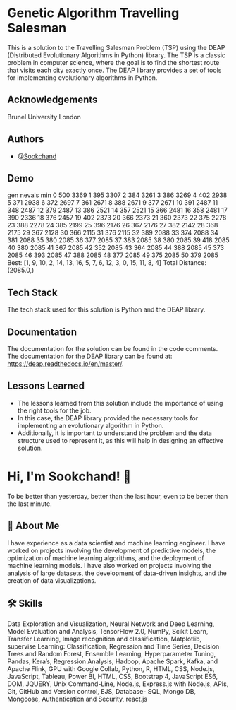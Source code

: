 
# Genetic Algorithm Travelling Salesman

This is a solution to the Travelling Salesman Problem (TSP) using the DEAP (Distributed Evolutionary Algorithms in Python) library. The TSP is a classic problem in computer science, where the goal is to find the shortest route that visits each city exactly once. The DEAP library provides a set of tools for implementing evolutionary algorithms in Python.
## Acknowledgements
Brunel University London

## Authors

- [@Sookchand](https://github.com/Sookchand)


## Demo

gen	nevals	min 
0  	500   	3369
1  	395   	3307
2  	384   	3261
3  	386   	3269
4  	402   	2938
5  	371   	2938
6  	372   	2697
7  	361   	2671
8  	388   	2671
9  	377   	2671
10 	391   	2487
11 	348   	2487
12 	379   	2487
13 	386   	2521
14 	357   	2521
15 	366   	2481
16 	358   	2481
17 	390   	2336
18 	376   	2457
19 	402   	2373
20 	366   	2373
21 	360   	2373
22 	375   	2278
23 	388   	2278
24 	385   	2199
25 	396   	2176
26 	367   	2176
27 	382   	2142
28 	368   	2175
29 	367   	2128
30 	366   	2115
31 	376   	2115
32 	389   	2088
33 	374   	2088
34 	381   	2088
35 	380   	2085
36 	377   	2085
37 	383   	2085
38 	380   	2085
39 	418   	2085
40 	380   	2085
41 	367   	2085
42 	352   	2085
43 	364   	2085
44 	388   	2085
45 	373   	2085
46 	393   	2085
47 	388   	2085
48 	377   	2085
49 	375   	2085
50 	379   	2085
Best: [1, 9, 10, 2, 14, 13, 16, 5, 7, 6, 12, 3, 0, 15, 11, 8, 4]
Total Distance: (2085.0,)


## Tech Stack

The tech stack used for this solution is Python and the DEAP library.

## Documentation

The documentation for the solution can be found in the code comments. The documentation for the DEAP library can be found at: https://deap.readthedocs.io/en/master/.


## Lessons Learned
- The lessons learned from this solution include the importance of using the right tools for the job. 
- In this case, the DEAP library provided the necessary tools for implementing an evolutionary algorithm in Python. 
- Additionally, it is important to understand the problem and the data structure used to represent it, as this will help in designing an effective solution.
# Hi, I'm Sookchand! 👋

To be better than yesterday, better than the last hour, even to be better than the last
minute.
## 🚀 About Me
I have experience as a data scientist and machine learning engineer. I have worked on
projects involving the development of predictive models, the optimization of machine
learning algorithms, and the deployment of machine learning models. I have also worked on
projects involving the analysis of large datasets, the development of data-driven insights,
and the creation of data visualizations.
## 🛠 Skills
Data Exploration and Visualization, Neural Network and Deep Learning, Model Evaluation
and Analysis, TensorFlow 2.0, NumPy, Scikit Learn, Transfer Learning, Image recognition and
classification, Matplotlib, supervise Learning: Classification, Regression and Time Series,
Decision Trees and Random Forest, Ensemble Learning, Hyperparameter Tuning, Pandas,
Kera’s, Regression Analysis, Hadoop, Apache Spark, Kafka, and Apache Flink, GPU with
Google Collab, Python, R, HTML, CSS, Node.js, JavaScript, Tableau, Power BI, HTML, CSS,
Bootstrap 4, JavaScript ES6, DOM, JQUERY, Unix Command-Line, Node.js, Express.js with Node.js,
APIs, Git, GitHub and Version control, EJS, Database- SQL, Mongo DB, Mongoose, Authentication and
Security, react.js
